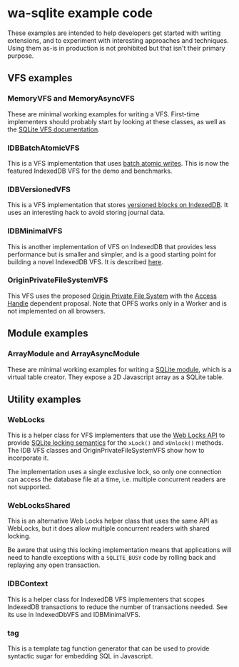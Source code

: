 # wa-sqlite example code
These examples are intended to help developers get started with writing extensions,
and to experiment with interesting approaches and techniques. Using them as-is in
production is not prohibited but that isn't their primary purpose.

## VFS examples
### MemoryVFS and MemoryAsyncVFS
These are minimal working examples for writing a VFS. First-time implementers should
probably start by looking at these classes, as well as the
[SQLite VFS documentation](https://www.sqlite.org/vfs.html).

### IDBBatchAtomicVFS
This is a VFS implementation that uses
[batch atomic writes](https://github.com/rhashimoto/wa-sqlite/discussions/47).
This is now the featured IndexedDB VFS for the demo and benchmarks.

### IDBVersionedVFS
This is a VFS implementation that stores
[versioned blocks on IndexedDB](https://github.com/rhashimoto/wa-sqlite/discussions/37).
It uses an interesting hack to avoid storing journal data.

### IDBMinimalVFS
This is another implementation of VFS on IndexedDB that provides less performance
but is smaller and simpler, and is a good starting point for building a novel
IndexedDB VFS. It is described
[here](https://github.com/rhashimoto/wa-sqlite/discussions/46).

### OriginPrivateFileSystemVFS
This VFS uses the proposed
[Origin Private File System](https://wicg.github.io/file-system-access/#wellknowndirectory-origin-private-file-system)
with the
[Access Handle](https://github.com/WICG/file-system-access/blob/main/AccessHandle.md)
dependent proposal. Note that OPFS works only in a Worker and is not implemented
on all browsers.

## Module examples
### ArrayModule and ArrayAsyncModule
These are minimal working examples for writing a
[SQLite module](https://www.sqlite.org/c3ref/module.html),
which is a virtual table creator. They expose a 2D Javascript
array as a SQLite table.

## Utility examples
### WebLocks
This is a helper class for VFS implementers that use the
[Web Locks API](https://developer.mozilla.org/en-US/docs/Web/API/Web_Locks_API)
to provide
[SQLite locking semantics](https://www.sqlite.org/lockingv3.html)
for the `xLock()` and `xUnlock()` methods. The IDB VFS classes and OriginPrivateFileSystemVFS
show how to incorporate it.

The implementation uses a single exclusive lock, so only one connection can
access the database file at a time, i.e. multiple concurrent readers are
not supported.

### WebLocksShared
This is an alternative Web Locks helper class that uses the same API as
WebLocks, but it does allow multiple concurrent readers with shared
locking.

Be aware that using this locking implementation means that applications
will need to handle exceptions with a `SQLITE_BUSY` code by rolling back
and replaying any open transaction.

### IDBContext
This is a helper class for IndexedDB VFS implementers that scopes
IndexedDB transactions to reduce the number of transactions needed.
See its use in IndexedDbVFS and IDBMinimalVFS.

### tag
This is a template tag function generator that can be used to
provide syntactic sugar for embedding SQL in Javascript.
